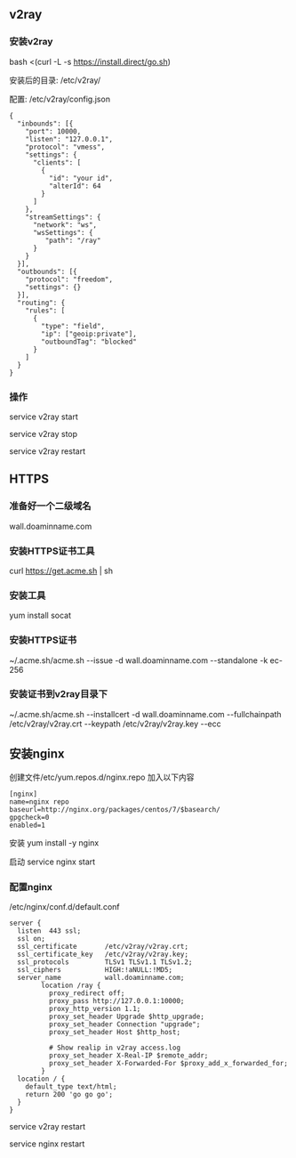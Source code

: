 
## v2ray
### 安装v2ray
bash <(curl -L -s https://install.direct/go.sh) 

安装后的目录: /etc/v2ray/

配置: /etc/v2ray/config.json
```
{
  "inbounds": [{
    "port": 10000,
    "listen": "127.0.0.1",
    "protocol": "vmess",
    "settings": {
      "clients": [
        {
          "id": "your id",
          "alterId": 64
        }
      ]
    },
    "streamSettings": {
      "network": "ws",
      "wsSettings": {
         "path": "/ray"
      }
    }
  }],
  "outbounds": [{
    "protocol": "freedom",
    "settings": {}
  }],
  "routing": {
    "rules": [
      {
        "type": "field",
        "ip": ["geoip:private"],
        "outboundTag": "blocked"
      }
    ]
  }
}
```

### 操作
service v2ray start

service v2ray stop

service v2ray restart


## HTTPS
### 准备好一个二级域名
wall.doaminname.com
### 安装HTTPS证书工具
curl  https://get.acme.sh | sh
### 安装工具
yum install socat
### 安装HTTPS证书
~/.acme.sh/acme.sh --issue -d wall.doaminname.com --standalone -k ec-256
### 安装证书到v2ray目录下
~/.acme.sh/acme.sh --installcert -d wall.doaminname.com --fullchainpath /etc/v2ray/v2ray.crt --keypath /etc/v2ray/v2ray.key --ecc 


## 安装nginx
创建文件/etc/yum.repos.d/nginx.repo
加入以下内容

```
[nginx]
name=nginx repo
baseurl=http://nginx.org/packages/centos/7/$basearch/
gpgcheck=0
enabled=1
```

安装
yum install -y nginx

启动
service nginx start

### 配置nginx
/etc/nginx/conf.d/default.conf
```
server {
  listen  443 ssl;
  ssl on;
  ssl_certificate       /etc/v2ray/v2ray.crt;
  ssl_certificate_key   /etc/v2ray/v2ray.key;
  ssl_protocols         TLSv1 TLSv1.1 TLSv1.2;
  ssl_ciphers           HIGH:!aNULL:!MD5;
  server_name           wall.doaminname.com;
        location /ray {
          proxy_redirect off;
          proxy_pass http://127.0.0.1:10000;
          proxy_http_version 1.1;
          proxy_set_header Upgrade $http_upgrade;
          proxy_set_header Connection "upgrade";
          proxy_set_header Host $http_host;

          # Show realip in v2ray access.log
          proxy_set_header X-Real-IP $remote_addr;
          proxy_set_header X-Forwarded-For $proxy_add_x_forwarded_for;
        }
  location / {
    default_type text/html;
    return 200 'go go go';
  }
}
```

service v2ray restart

service nginx restart


